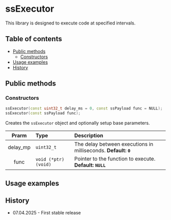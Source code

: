 # ssExecutor

This library is designed to execute code at specified intervals.

## Table of contents
* [Public methods](#Public-methods)
  * [Constructors](#Constructors)
* [Usage examples](#Usage-examples)
* [History](#History)

## Public methods

### Constructors

```cpp
ssExecutor(const uint32_t delay_ms = 0, const ssPayload func = NULL);
ssExecutor(const ssPayload func);
```

Creates the `ssExecutor` object and optionally setup base parameters.

|Prarm|Type|Description|
|:---:|:---|:---|
|delay_mp|`uint32_t`|The delay between executions in milliseconds. **Default: `0`**|
|func|`void (*ptr)(void)`|Pointer to the function to execute. **Default: `NULL`**|

## Usage examples


## History

* 07.04.2025 - First stable release